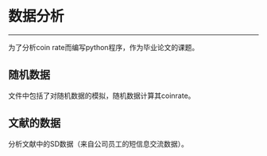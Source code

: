 # 数据分析---为了分析coin rate而编写python程序，作为毕业论文的课题。## 随机数据文件中包括了对随机数据的模拟，随机数据计算其coinrate。## 文献的数据分析文献中的SD数据（来自公司员工的短信息交流数据）。